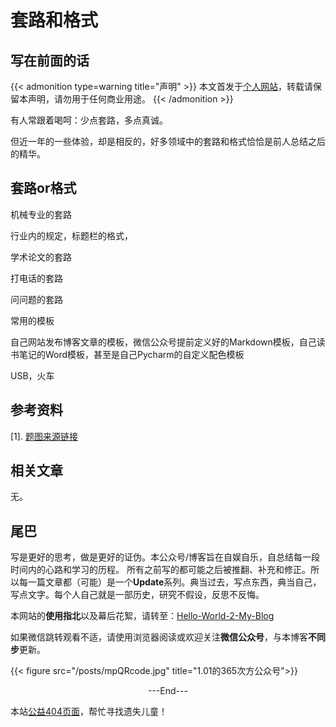 # 套路和格式


<!--more-->





## 写在前面的话

{{< admonition  type=warning title="声明" >}}
本文首发于[个人网站](https://miaobingyi.com/)，转载请保留本声明，请勿用于任何商业用途。
{{< /admonition >}}


有人常跟着喝呵：少点套路，多点真诚。

但近一年的一些体验，却是相反的，好多领域中的套路和格式恰恰是前人总结之后的精华。

## 套路or格式

机械专业的套路

行业内的规定，标题栏的格式，

学术论文的套路

打电话的套路

问问题的套路

常用的模板

自己网站发布博客文章的模板，微信公众号提前定义好的Markdown模板，自己读书笔记的Word模板，甚至是自己Pycharm的自定义配色模板

USB，火车



## 参考资料

[1]. [题图来源链接](http://mattiacinelli.com/ucl-phd-thesis-latex-template/)


## 相关文章 

无。

## 尾巴
写是更好的思考，做是更好的证伪。本公众号/博客旨在自娱自乐，自总结每一段时间内的心路和学习的历程。 所有之前写的都可能之后被推翻、补充和修正。所以每一篇文章都（可能）是一个**Update**系列。典当过去，写点东西，典当自己，写点文字。每个人自己就是一部历史，研究不假设，反思不反悔。

本网站的**使用指北**以及幕后花絮，请转至：[Hello-World-2-My-Blog](https://miaobingyi.com/2018/hello-my-own-website/)

如果微信跳转观看不适，请使用浏览器阅读或欢迎关注**微信公众号**，与本博客**不同步**更新。

{{< figure src="/posts/mpQRcode.jpg" title="1.01的365次方公众号">}}

<center>  ---End---  </center>

本站[公益404页面](https://miaobingyi.com/404)，帮忙寻找遗失儿童！
